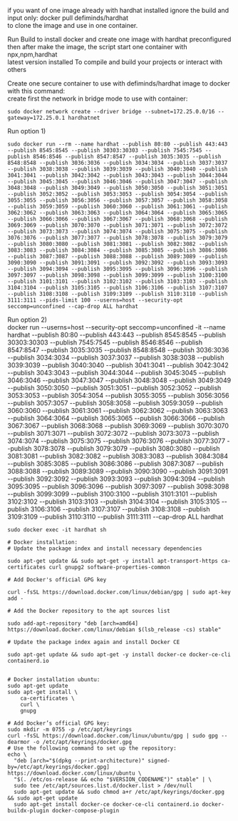 if you want of one image already with hardhat installed ignore the build and  
input only: docker pull defiminds/hardhat  
to clone the image and use in one container.  

Run Build to install docker and create one image with hardhat preconfigured  
then after make the image, the script start one container with npx,npm,hardhat  
latest version installed  To compile and build your projects or interact with others  

Create one secure container to use with defiminds/hardhat image to docker with this command:  
create first the network in bridge mode to use with container:  
```  
sudo docker network create --driver bridge --subnet=172.25.0.0/16 --gateway=172.25.0.1 hardhatnet  
```  
Run option 1)  
```  
sudo docker run --rm --name hardhat --publish 80:80 --publish 443:443 --publish 8545:8545 --publish 30303:30303 --publish 7545:7545 --publish 8546:8546 --publish 8547:8547 --publish 3035:3035 --publish 8548:8548 --publish 3036:3036 --publish 3034:3034 --publish 3037:3037 --publish 3038:3038 --publish 3039:3039 --publish 3040:3040 --publish 3041:3041 --publish 3042:3042 --publish 3043:3043 --publish 3044:3044 --publish 3045:3045 --publish 3046:3046 --publish 3047:3047 --publish 3048:3048 --publish 3049:3049 --publish 3050:3050 --publish 3051:3051 --publish 3052:3052 --publish 3053:3053 --publish 3054:3054 --publish 3055:3055 --publish 3056:3056 --publish 3057:3057 --publish 3058:3058 --publish 3059:3059 --publish 3060:3060 --publish 3061:3061 --publish 3062:3062 --publish 3063:3063 --publish 3064:3064 --publish 3065:3065 --publish 3066:3066 --publish 3067:3067 --publish 3068:3068 --publish 3069:3069 --publish 3070:3070 --publish 3071:3071 --publish 3072:3072 --publish 3073:3073 --publish 3074:3074 --publish 3075:3075 --publish 3076:3076 --publish 3077:3077 --publish 3078:3078 --publish 3079:3079 --publish 3080:3080 --publish 3081:3081 --publish 3082:3082 --publish 3083:3083 --publish 3084:3084 --publish 3085:3085 --publish 3086:3086 --publish 3087:3087 --publish 3088:3088 --publish 3089:3089 --publish 3090:3090 --publish 3091:3091 --publish 3092:3092 --publish 3093:3093 --publish 3094:3094 --publish 3095:3095 --publish 3096:3096 --publish 3097:3097 --publish 3098:3098 --publish 3099:3099 --publish 3100:3100 --publish 3101:3101 --publish 3102:3102 --publish 3103:3103 --publish 3104:3104 --publish 3105:3105 --publish 3106:3106 --publish 3107:3107 --publish 3108:3108 --publish 3109:3109 --publish 3110:3110 --publish 3111:3111 --pids-limit 100 --userns=host --security-opt seccomp=unconfined --cap-drop ALL hardhat  
```  
Run option 2)  
docker run --userns=host --security-opt seccomp=unconfined -it --name hardhat --publish 80:80 --publish 443:443 --publish 8545:8545 --publish 30303:30303 --publish 7545:7545 --publish 8546:8546 --publish 8547:8547 --publish 3035:3035 --publish 8548:8548 --publish 3036:3036 --publish 3034:3034 --publish 3037:3037 --publish 3038:3038 --publish 3039:3039 --publish 3040:3040 --publish 3041:3041 --publish 3042:3042 --publish 3043:3043 --publish 3044:3044 --publish 3045:3045 --publish 3046:3046 --publish 3047:3047 --publish 3048:3048 --publish 3049:3049 --publish 3050:3050 --publish 3051:3051 --publish 3052:3052 --publish 3053:3053 --publish 3054:3054 --publish 3055:3055 --publish 3056:3056 --publish 3057:3057 --publish 3058:3058 --publish 3059:3059 --publish 3060:3060 --publish 3061:3061 --publish 3062:3062 --publish 3063:3063 --publish 3064:3064 --publish 3065:3065 --publish 3066:3066 --publish 3067:3067 --publish 3068:3068 --publish 3069:3069 --publish 3070:3070 --publish 3071:3071 --publish 3072:3072 --publish 3073:3073 --publish 3074:3074 --publish 3075:3075 --publish 3076:3076 --publish 3077:3077 --publish 3078:3078 --publish 3079:3079 --publish 3080:3080 --publish 3081:3081 --publish 3082:3082 --publish 3083:3083 --publish 3084:3084 --publish 3085:3085 --publish 3086:3086 --publish 3087:3087 --publish 3088:3088 --publish 3089:3089 --publish 3090:3090 --publish 3091:3091 --publish 3092:3092 --publish 3093:3093 --publish 3094:3094 --publish 3095:3095 --publish 3096:3096 --publish 3097:3097 --publish 3098:3098 --publish 3099:3099 --publish 3100:3100 --publish 3101:3101 --publish 3102:3102 --publish 3103:3103 --publish 3104:3104 --publish 3105:3105 --publish 3106:3106 --publish 3107:3107 --publish 3108:3108 --publish 3109:3109 --publish 3110:3110 --publish 3111:3111  --cap-drop ALL hardhat  
```  
sudo docker exec -it hardhat sh  
```  
```  
# Docker installation:  
# Update the package index and install necessary dependencies  
  
sudo apt-get update && sudo apt-get -y install apt-transport-https ca-certificates curl gnupg2 software-properties-common

# Add Docker's official GPG key  
  
curl -fsSL https://download.docker.com/linux/debian/gpg | sudo apt-key add -
  
# Add the Docker repository to the apt sources list  
  
sudo add-apt-repository "deb [arch=amd64] https://download.docker.com/linux/debian $(lsb_release -cs) stable"  
  
# Update the package index again and install Docker CE  
  
sudo apt-get update && sudo apt-get -y install docker-ce docker-ce-cli containerd.io  
  
```  

```
# Docker installation ubuntu:  
sudo apt-get update
sudo apt-get install \
    ca-certificates \
    curl \
    gnupg  
    
# Add Docker’s official GPG key:
sudo mkdir -m 0755 -p /etc/apt/keyrings
curl -fsSL https://download.docker.com/linux/ubuntu/gpg | sudo gpg --dearmor -o /etc/apt/keyrings/docker.gpg  
# Use the following command to set up the repository:  
echo \
  "deb [arch="$(dpkg --print-architecture)" signed-by=/etc/apt/keyrings/docker.gpg] https://download.docker.com/linux/ubuntu \
  "$(. /etc/os-release && echo "$VERSION_CODENAME")" stable" | \
  sudo tee /etc/apt/sources.list.d/docker.list > /dev/null  
  sudo apt-get update && sudo chmod a+r /etc/apt/keyrings/docker.gpg && sudo apt-get update  
  sudo apt-get install docker-ce docker-ce-cli containerd.io docker-buildx-plugin docker-compose-plugin 
  ```

